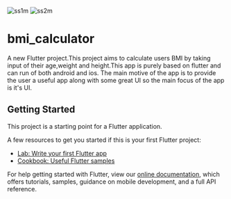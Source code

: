 ![ss1m](https://user-images.githubusercontent.com/66847518/121779667-6abc1a00-cbba-11eb-975d-9d3aa4ad4e46.jpg)
![ss2m](https://user-images.githubusercontent.com/66847518/121779674-73145500-cbba-11eb-989e-10b37ae52b9f.jpg)
# bmi_calculator

A new Flutter project.This project aims to calculate
users BMI by taking input of their age,weight and height.This app is purely based on flutter and can run of both android and ios.
The main motive of the app is to provide the user a useful app along with some great UI so the main focus of the app is it's UI.

## Getting Started

This project is a starting point for a Flutter application.

A few resources to get you started if this is your first Flutter project:

- [Lab: Write your first Flutter app](https://flutter.dev/docs/get-started/codelab)
- [Cookbook: Useful Flutter samples](https://flutter.dev/docs/cookbook)

For help getting started with Flutter, view our
[online documentation](https://flutter.dev/docs), which offers tutorials,
samples, guidance on mobile development, and a full API reference.
